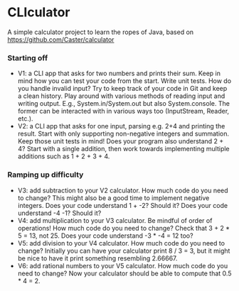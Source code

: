 # CLIculator

A simple calculator project to learn the ropes of Java, based on https://github.com/Caster/calculator

### Starting off

- V1: a CLI app that asks for two numbers and prints their sum.
        Keep in mind how you can test your code from the start. Write unit tests.
        How do you handle invalid input?
        Try to keep track of your code in Git and keep a clean history.
        Play around with various methods of reading input and writing output. E.g., System.in/System.out but also System.console. The former can be interacted with in various ways too (InputStream, Reader, etc.).
- V2: a CLI app that asks for one input, parsing e.g. 2+4 and printing the result. Start with only supporting non-negative integers and summation.
        Keep those unit tests in mind! Does your program also understand 2 + 4?
        Start with a single addition, then work towards implementing multiple additions such as 1 + 2 + 3 + 4.

### Ramping up difficulty

- V3: add subtraction to your V2 calculator. How much code do you need to change?
        This might also be a good time to implement negative integers.
        Does your code understand 1 + -2? Should it?
        Does your code understand -4 -1? Should it?
- V4: add multiplication to your V3 calculator. Be mindful of order of operations! How much code do you need to change?
        Check that 3 + 2 * 5 = 13, not 25.
        Does your code understand -3 * -4 = 12 too?
- V5: add division to your V4 calculator. How much code do you need to change?
        Initially you can have your calculator print 8 / 3 = 3, but it might be nice to have it print something resembling 2.66667.
- V6: add rational numbers to your V5 calculator. How much code do you need to change?
        Now your calculator should be able to compute that 0.5 * 4 = 2.
